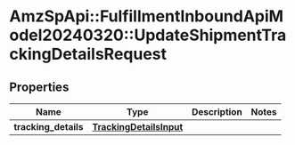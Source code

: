# AmzSpApi::FulfillmentInboundApiModel20240320::UpdateShipmentTrackingDetailsRequest

## Properties
Name | Type | Description | Notes
------------ | ------------- | ------------- | -------------
**tracking_details** | [**TrackingDetailsInput**](TrackingDetailsInput.md) |  | 

